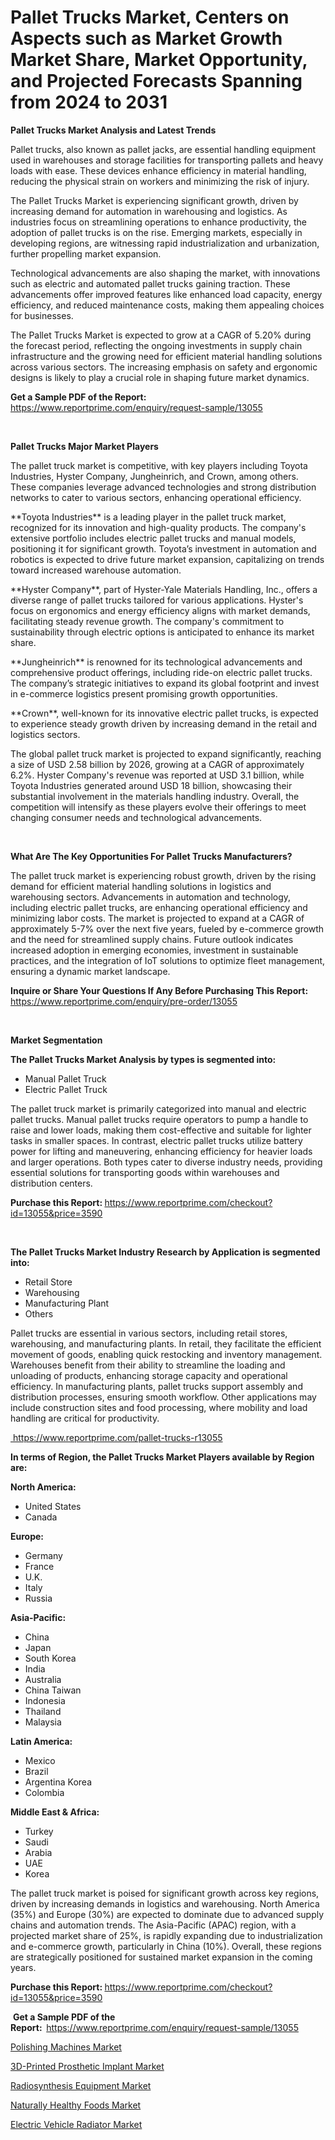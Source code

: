 <p><h1>Pallet Trucks Market, Centers on Aspects such as Market Growth Market Share, Market Opportunity, and Projected Forecasts Spanning from 2024 to 2031</h1></p><p><strong>Pallet Trucks Market Analysis and Latest Trends</strong></p>
<p><p>Pallet trucks, also known as pallet jacks, are essential handling equipment used in warehouses and storage facilities for transporting pallets and heavy loads with ease. These devices enhance efficiency in material handling, reducing the physical strain on workers and minimizing the risk of injury. </p><p>The Pallet Trucks Market is experiencing significant growth, driven by increasing demand for automation in warehousing and logistics. As industries focus on streamlining operations to enhance productivity, the adoption of pallet trucks is on the rise. Emerging markets, especially in developing regions, are witnessing rapid industrialization and urbanization, further propelling market expansion.</p><p>Technological advancements are also shaping the market, with innovations such as electric and automated pallet trucks gaining traction. These advancements offer improved features like enhanced load capacity, energy efficiency, and reduced maintenance costs, making them appealing choices for businesses. </p><p>The Pallet Trucks Market is expected to grow at a CAGR of 5.20% during the forecast period, reflecting the ongoing investments in supply chain infrastructure and the growing need for efficient material handling solutions across various sectors. The increasing emphasis on safety and ergonomic designs is likely to play a crucial role in shaping future market dynamics.</p></p>
<p><strong>Get a Sample PDF of the Report:&nbsp;</strong> <a href="https://www.reportprime.com/enquiry/request-sample/13055">https://www.reportprime.com/enquiry/request-sample/13055</a></p>
<p>&nbsp;</p>
<p><strong>Pallet Trucks Major Market Players</strong></p>
<p><p>The pallet truck market is competitive, with key players including Toyota Industries, Hyster Company, Jungheinrich, and Crown, among others. These companies leverage advanced technologies and strong distribution networks to cater to various sectors, enhancing operational efficiency.</p><p>**Toyota Industries** is a leading player in the pallet truck market, recognized for its innovation and high-quality products. The company's extensive portfolio includes electric pallet trucks and manual models, positioning it for significant growth. Toyota’s investment in automation and robotics is expected to drive future market expansion, capitalizing on trends toward increased warehouse automation.</p><p>**Hyster Company**, part of Hyster-Yale Materials Handling, Inc., offers a diverse range of pallet trucks tailored for various applications. Hyster's focus on ergonomics and energy efficiency aligns with market demands, facilitating steady revenue growth. The company's commitment to sustainability through electric options is anticipated to enhance its market share.</p><p>**Jungheinrich** is renowned for its technological advancements and comprehensive product offerings, including ride-on electric pallet trucks. The company’s strategic initiatives to expand its global footprint and invest in e-commerce logistics present promising growth opportunities. </p><p>**Crown**, well-known for its innovative electric pallet trucks, is expected to experience steady growth driven by increasing demand in the retail and logistics sectors.</p><p>The global pallet truck market is projected to expand significantly, reaching a size of USD 2.58 billion by 2026, growing at a CAGR of approximately 6.2%. Hyster Company's revenue was reported at USD 3.1 billion, while Toyota Industries generated around USD 18 billion, showcasing their substantial involvement in the materials handling industry. Overall, the competition will intensify as these players evolve their offerings to meet changing consumer needs and technological advancements.</p></p>
<p>&nbsp;</p>
<p><strong>What Are The Key Opportunities For Pallet Trucks Manufacturers?</strong></p>
<p><p>The pallet truck market is experiencing robust growth, driven by the rising demand for efficient material handling solutions in logistics and warehousing sectors. Advancements in automation and technology, including electric pallet trucks, are enhancing operational efficiency and minimizing labor costs. The market is projected to expand at a CAGR of approximately 5-7% over the next five years, fueled by e-commerce growth and the need for streamlined supply chains. Future outlook indicates increased adoption in emerging economies, investment in sustainable practices, and the integration of IoT solutions to optimize fleet management, ensuring a dynamic market landscape.</p></p>
<p><strong>Inquire or Share Your Questions If Any Before Purchasing This Report:</strong> <a href="https://www.reportprime.com/enquiry/pre-order/13055">https://www.reportprime.com/enquiry/pre-order/13055</a></p>
<p>&nbsp;</p>
<p><strong>Market Segmentation</strong></p>
<p><strong>The Pallet Trucks Market Analysis by types is segmented into:</strong></p>
<p><ul><li>Manual Pallet Truck</li><li>Electric Pallet Truck</li></ul></p>
<p><p>The pallet truck market is primarily categorized into manual and electric pallet trucks. Manual pallet trucks require operators to pump a handle to raise and lower loads, making them cost-effective and suitable for lighter tasks in smaller spaces. In contrast, electric pallet trucks utilize battery power for lifting and maneuvering, enhancing efficiency for heavier loads and larger operations. Both types cater to diverse industry needs, providing essential solutions for transporting goods within warehouses and distribution centers.</p></p>
<p><strong>Purchase this Report:&nbsp;</strong><a href="https://www.reportprime.com/checkout?id=13055&price=3590">https://www.reportprime.com/checkout?id=13055&price=3590</a></p>
<p>&nbsp;</p>
<p><strong>The Pallet Trucks Market Industry Research by Application is segmented into:</strong></p>
<p><ul><li>Retail Store</li><li>Warehousing</li><li>Manufacturing Plant</li><li>Others</li></ul></p>
<p><p>Pallet trucks are essential in various sectors, including retail stores, warehousing, and manufacturing plants. In retail, they facilitate the efficient movement of goods, enabling quick restocking and inventory management. Warehouses benefit from their ability to streamline the loading and unloading of products, enhancing storage capacity and operational efficiency. In manufacturing plants, pallet trucks support assembly and distribution processes, ensuring smooth workflow. Other applications may include construction sites and food processing, where mobility and load handling are critical for productivity.</p></p>
<p><a href="https://www.reportprime.com/pallet-trucks-r13055">&nbsp;https://www.reportprime.com/pallet-trucks-r13055</a></p>
<p><strong>In terms of Region, the Pallet Trucks Market Players available by Region are:</strong></p>
<p>
    <p> <strong> North America: </strong>
        <ul>
            <li>United States</li>
            <li>Canada</li>
        </ul>
        </p> 
    <p> <strong> Europe: </strong>
        <ul>
            <li>Germany</li>
            <li>France</li>
            <li>U.K.</li>
            <li>Italy</li>
            <li>Russia</li>
        </ul>
        </p> 
    <p> <strong> Asia-Pacific: </strong>
        <ul>
            <li>China</li>
            <li>Japan</li>
            <li>South Korea</li>
            <li>India</li>
            <li>Australia</li>
            <li>China Taiwan</li>
            <li>Indonesia</li>
            <li>Thailand</li>
            <li>Malaysia</li>
        </ul>
        </p> 
    <p> <strong> Latin America: </strong>
        <ul>
            <li>Mexico</li>
            <li>Brazil</li>
            <li>Argentina Korea</li>
            <li>Colombia</li>
        </ul>
        </p> 
    <p> <strong> Middle East & Africa: </strong>
        <ul>
            <li>Turkey</li>
            <li>Saudi</li>
            <li>Arabia</li>
            <li>UAE</li>
            <li>Korea</li>
        </ul>
    </p>
    </p>
<p><p>The pallet truck market is poised for significant growth across key regions, driven by increasing demands in logistics and warehousing. North America (35%) and Europe (30%) are expected to dominate due to advanced supply chains and automation trends. The Asia-Pacific (APAC) region, with a projected market share of 25%, is rapidly expanding due to industrialization and e-commerce growth, particularly in China (10%). Overall, these regions are strategically positioned for sustained market expansion in the coming years.</p></p>
<p><strong>Purchase this Report: </strong><a href="https://www.reportprime.com/checkout?id=13055&price=3590">https://www.reportprime.com/checkout?id=13055&price=3590</a></p>
<p>&nbsp;<strong>Get a Sample PDF of the Report:&nbsp;&nbsp;</strong><a href="https://www.reportprime.com/enquiry/request-sample/13055">https://www.reportprime.com/enquiry/request-sample/13055</a></p>
<p><strong></strong></p>
<p><p><a href="https://medium.com/@scottroberts2661/global-perspectives-on-polishing-machines-market-trends-and-forecast-2024-2031-699e8f02b4d2">Polishing Machines Market</a></p><p><a href="https://issuu.com/reportprime-2/docs/3d-printed-prosthetic-implant-marke_d3077dc8161554">3D-Printed Prosthetic Implant Market</a></p><p><a href="https://issuu.com/reportprime-2/docs/radiosynthesis-equipment-market-siz_22e75113298d8d">Radiosynthesis Equipment Market</a></p><p><a href="https://medium.com/@jewelmohr25/naturally-healthy-foods-market-trends-focusing-on-naturally-healthy-foods-market-insight-and-f64e9013f0b5">Naturally Healthy Foods Market</a></p><p><a href="https://www.linkedin.com/pulse/global-electric-vehicle-radiator-market-size-expected-reach-20i2e?trackingId=xw7a6RjeSE6e5is%2BI%2BvZjA%3D%3D">Electric Vehicle Radiator Market</a></p></p>